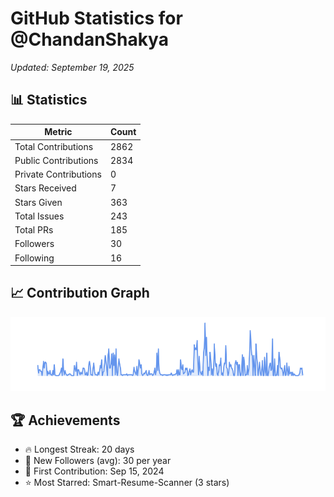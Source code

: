 # GitHub Statistics for @ChandanShakya
*Updated: September 19, 2025*

## 📊 Statistics
| Metric | Count |
|--------|--------|
| Total Contributions | 2862 |
| Public Contributions | 2834 |
| Private Contributions | 0 |
| Stars Received | 7 |
| Stars Given | 363 |
| Total Issues | 243 |
| Total PRs | 185 |
| Followers | 30 |
| Following | 16 |

## 📈 Contribution Graph

![Contribution Graph](./contribution_graph.png)

## 🏆 Achievements

- 🔥 Longest Streak: 20 days
- 👥 New Followers (avg): 30 per year
- 📅 First Contribution: Sep 15, 2024
- ⭐ Most Starred: Smart-Resume-Scanner (3 stars)
